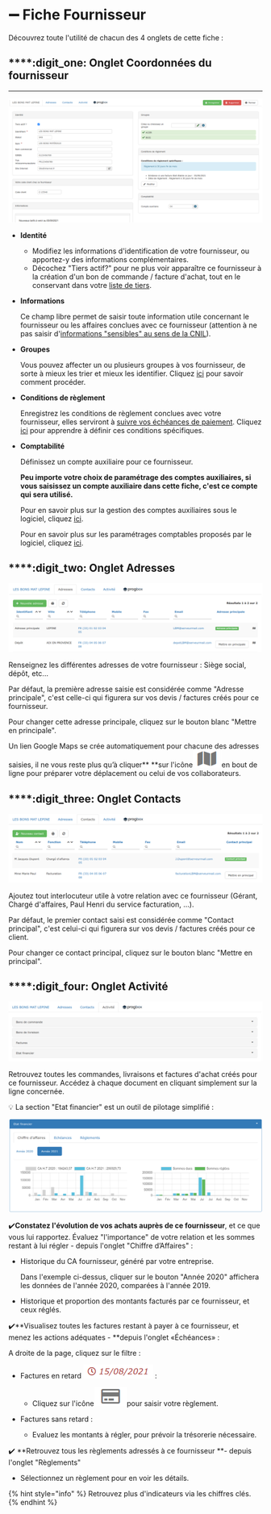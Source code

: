 # ➖ Fiche Fournisseur

Découvrez toute l'utilité de chacun des 4 onglets de cette fiche :

## ****:digit_one: **Onglet  Coordonnées du fournisseur**

****

![](../../../.gitbook/assets/screenshot-190-.png)



* **Identité**
  * Modifiez les informations d'identification de votre fournisseur, ou apportez-y des informations complémentaires.
  *   Décochez "Tiers actif?" pour ne plus voir apparaître ce fournisseur à la création d'un bon de commande / facture d'achat, tout en le conservant dans votre [liste de tiers](../les-listes-de-tiers.md).


*   **Informations**

    Ce champ libre permet de saisir toute information utile concernant le fournisseur ou les affaires conclues avec ce fournisseur (attention à ne pas saisir d'[informations "sensibles" au sens de la CNIL](https://www.cnil.fr/fr/cnil-direct/question/une-donnee-sensible-cest-quoi)).


*   **Groupes**

    Vous pouvez affecter un ou plusieurs groupes à vos fournisseur, de sorte à mieux les trier et mieux les identifier. Cliquez [ici](../categories-et-groupes-de-tiers.md#groupes-de-tiers) pour savoir comment procéder.


*   **Conditions de règlement**

    Enregistrez les conditions de règlement conclues avec votre fournisseur, elles serviront à [suivre vos échéances de paiement](la-fiche-fournisseur-en-details.md#onglet-activite). Cliquez [ici](../../../aide-au-demarrage/parametrage-de-mon-entreprise/conditions-de-reglement.md#conditions-de-reglement-specifiques) pour apprendre à définir ces conditions spécifiques.


*   **Comptabilité**

    Définissez un compte auxiliaire pour ce fournisseur.

    **Peu importe votre choix de paramétrage des comptes auxiliaires, si vous saisissez un compte auxiliaire dans cette fiche, c'est ce compte qui sera utilisé.**

    Pour en savoir plus sur la gestion des comptes auxiliaires sous le logiciel, cliquez [ici](../../exports-comptables/).

    Pour en savoir plus sur les paramétrages comptables proposés par le logiciel, cliquez [ici](../../exports-comptables/).



## ****:digit_two: **Onglet  Adresses**

![](../../../.gitbook/assets/screenshot-191-.png)

Renseignez les différentes adresses de votre fournisseur : Siège social, dépôt, etc...

Par défaut, la première adresse saisie est considérée comme "Adresse principale", c'est celle-ci qui figurera sur vos devis / factures créés pour ce fournisseur.

Pour changer cette adresse principale, cliquez sur le bouton blanc "Mettre en principale".

Un lien Google Maps se crée automatiquement pour chacune des adresses saisies, il ne vous reste plus qu’à cliquer** **sur l'icône![](../../../.gitbook/assets/screenshot-181-.png)en bout de ligne pour préparer votre déplacement ou celui de vos collaborateurs.



## ****:digit_three: **Onglet  Contacts**

![](../../../.gitbook/assets/screenshot-192-.png)

Ajoutez tout interlocuteur utile à votre relation avec ce fournisseur (Gérant, Chargé d'affaires, Paul Henri du service facturation, ...).

Par défaut, le premier contact saisi est considérée comme "Contact principal", c'est celui-ci qui figurera sur vos devis / factures créés pour ce client.

Pour changer ce contact principal, cliquez sur le bouton blanc "Mettre en principal".



## ****:digit_four: **Onglet  Activité**

![](../../../.gitbook/assets/screenshot-193-.png)

Retrouvez toutes les commandes, livraisons et factures d'achat créés pour ce fournisseur. Accédez à chaque document en cliquant simplement sur la ligne concernée.

:bulb: La section "Etat financier" est un outil de pilotage simplifié :

![](../../../.gitbook/assets/screenshot-186a-.png)

:heavy_check_mark:**Constatez l'évolution de vos achats auprès de ce fournisseur**, et ce que vous lui rapportez. Évaluez "l'importance" de votre relation et les sommes restant à lui régler - depuis l'onglet "Chiffre d’Affaires" :

*   Historique du CA fournisseur, généré par votre entreprise.

    Dans l'exemple ci-dessus, cliquer sur le bouton "Année 2020" affichera les données de l'année 2020, comparées à l'année 2019.


* Historique et proportion des montants facturés par ce fournisseur, et ceux réglés.



:heavy_check_mark:**Visualisez toutes les factures restant à payer à ce fournisseur, et menez les actions adéquates - **depuis l'onglet «Échéances» :

A droite de la page, cliquez sur le filtre :

*   Factures en retard ![](../../../.gitbook/assets/screenshot-186-.png) :

    * Cliquez sur l'icône![](../../../.gitbook/assets/screenshot-185-.png)pour saisir votre règlement.


*   Factures sans retard :

    * Evaluez les montants à régler, pour prévoir la trésorerie nécessaire.



:heavy_check_mark: **Retrouvez tous les règlements adressés à ce fournisseur **- depuis l'onglet "Règlements"

* Sélectionnez un règlement pour en voir les détails.



{% hint style="info" %}
Retrouvez plus d'indicateurs via les chiffres clés.
{% endhint %}

